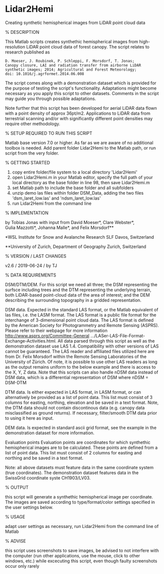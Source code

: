 # Lidar2Hemi
  Creating synthetic hemispherical images from LiDAR point cloud data

% DESCRIPTION

  This Matlab scripts creates synthethic hemispherical images from 
  high-resolution LiDAR point cloud data of forest canopy. The script
  relates to research published as
  
    D. Moeser, J. Roubinek, P. Schleppi, F. Morsdorf, T. Jonas;
    Canopy closure, LAI and radiation transfer from airborne LiDAR
    synthetic images; 2014; Agricultural and Forest Meteorology;
    doi: 10.1016/j.agrformet.2014.06.008
  
  The script comes along with a demonstration dataset which is provided
  for the purpose of testing the script's functionality. Adaptations
  might become necessary as you apply this script to other datasets.
  Comments in the script may guide you through possible adaptations.
   
  Note further that this script has been developed for aerial LiDAR 
  data flown with a point density of approx 36pt/m2. Applications to
  LiDAR data from terrestrial scanning and/or with significantly
  different point densities may require other methodology.

% SETUP REQUIRED TO RUN THIS SCRIPT

  Matlab base version 7.0 or higher. As far as we are aware of no 
  additional toolbox is needed. Add parent folder Lidar2Hemi
  to the Matlab path, or run script from the very folder.
  
% GETTING STARTED

  1) copy entire folder/file system to a local directory 'Lidar2Hemi'
  2) open Lidar2Hemi.m in your Matlab editor, specify the full path 
     of your local directory as the base folder in line 98, then save
     Lidar2Hemi.m
  3) set Matlab path to include the base folder and all subfolders
  4) unzip demo las files within folder DSM_Data, adding the two
     files 'dsm_laret_low.las' and 'ndsm_laret_low.las'
  5) run Lidar2Hemi from the command line 

% IMPLEMENTATION

  by Tobias Jonas with input from David Moeser*, Clare Webster*,  
  Gulia Mazzotti*, Johanna Malle*, and Felix Morsdorf**
  
  *WSL Institute for Snow and Avalanche Research SLF
    Davos, Switzerland
     
  **University of Zurich, Department of Geography
    Zurich, Switzerland 
  
% VERSION / LAST CHANGES

  v2.6 / 2019-06-24 / by TJ
  
% DATA REQUIREMENTS

  DSM/DTM/DEM. For this script we need all three; the DSM representing
    the surfsce including trees and the DTM representing the underlying
    terrain, both LiDAR-based point-cloud data of the area of interest;
    and the DEM describing the surrounding topography in a gridded 
    representation.
    
  DSM data. Expected in the standard LAS format, or the Matlab 
    equivalent of las files, i.e. the LASM format. The LAS format is a 
    public file format for the interchange of 3-dimensional point cloud
    data. The LAS format is defined by the American Society for 
    Photogrammetry and Remote Sensing (ASPRS). Please refer to their 
    webpage for more information http://www.asprs.org/Committee-General
    .../LASer-LAS-File-Format-Exchange-Activities.html. 
    All data parsed through this script as well as the demonstration
    dataset use LAS 1.4. Compatibility with other versions of LAS
    cannot be guaranteed. The LAS reader and affiliated files
    utilized here are from Dr. Felix Morsdorf within the Remote Sensing
    Laboratories of the University of Zürich. Of note, it is possible
    to use other LAS readers as long as the output remains uniform to
    the below example and there is access to the X, Y, Z data. Note
    that this scripts can also handle nDSM data instead of DSM data,
    which is a differential representation of DSM where nDSM = DSM-DTM
    
  DTM data. Is either expected in LAS format, in LASM format, or can 
    alternatively be provided as a list of point data. This list must
    consist of 3 columns for easting, northing, elevation and be saved 
    in a text format. Note, the DTM data should not contain 
    discontinous data (e.g. canopy data misclassified as ground 
    returns). If necessary, filter/smooth DTM data prior to using it 
    here as input.
    
  DEM data. Is expected in standard ascii grid format, see the example
    in the demonstration dataset for more information.
    
  Evaluation points
    Evaluation points are coordinates for which synthethic
    hemispherical images are to be calculated. These points are defined
    from a list of point data. This list must consist of 2 columns
    for easting and northing and be saved in a text format.
    
  Note: all above datasets must feature data in the same coordinate 
    system (true coordinates). The demonstration dataset features data 
    in the SwissGrid coordinate syste CH1903/LV03.
    
% OUTPUT

  this script will generate a synthethic hemispherical image per
  coordinate. The images are saved according to type/format/color
  settings specified in the user settings below. 
  
% USAGE

  adapt user settings as necessary, 
  run Lidar2Hemi from the command line of Matlab
  
% ADVISE

  this script uses screenshots to save images, be advised to not 
  interfere with the computer (run other applications, use the mouse, 
  click to other windows, etc.) while excecuting this script, even
  though faulty screenshots occur only rarely
